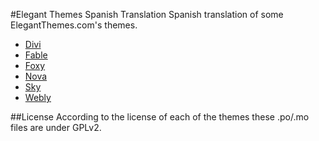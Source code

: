 #Elegant Themes Spanish Translation
Spanish translation of some ElegantThemes.com's themes.
- [Divi](http://www.elegantthemes.com/demo/?theme=Divi)
- [Fable](http://www.elegantthemes.com/demo/?theme=Fable)
- [Foxy](http://www.elegantthemes.com/demo/?theme=Foxy)
- [Nova](http://www.elegantthemes.com/demo/?theme=Nova)
- [Sky](http://www.elegantthemes.com/demo/?theme=Sky)
- [Webly](http://www.elegantthemes.com/demo/?theme=Webly)

##License
According to the license of each of the themes these .po/.mo files are under GPLv2.
